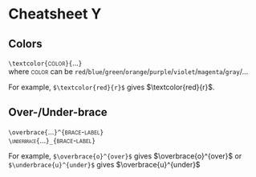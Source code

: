 # Cheatsheet Y
## Colors
`\textcolor{`<sc style="font-variant: small-caps;">color</sc>`}{`...`}`  
where <sc style="font-variant: small-caps;">color</sc> can be `red`/`blue`/`green`/`orange`/`purple`/`violet`/`magenta`/`gray`/...  

For example, `$\textcolor{red}{r}$` gives $\textcolor{red}{r}$.  

## Over-/Under-brace
`\overbrace{`...`}^{`<span style="font-variant: small-caps;">brace-label</sc>`}`  
`\underbrace{`...`}_{`<span style="font-variant: small-caps;">brace-label</sc>`}`

For example, `$\overbrace{o}^{over}$` gives $\overbrace{o}^{over}$ or `$\underbrace{u}^{under}$` gives $\overbrace{u}^{under}$

